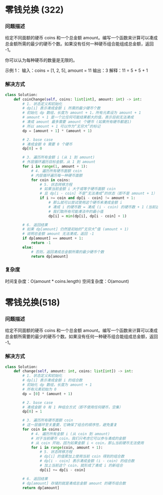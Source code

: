 # 零钱兑换 (322)

### 问题描述

给定不同面额的硬币 coins 和一个总金额 amount。编写一个函数来计算可以凑成总金额所需的最少的硬币个数。如果没有任何一种硬币组合能组成总金额，返回 -1。

你可以认为每种硬币的数量是无限的。

示例 1：
输入：coins = [1, 2, 5], amount = 11
输出：3
解释：11 = 5 + 5 + 1

### 解决方式

```python
class Solution:
    def coinChange(self, coins: list[int], amount: int) -> int:
        # 1. 状态定义和初始化
        # dp[i] 表示凑成金额 i 所需的最少硬币个数
        # 初始化 dp 数组，长度为 amount + 1，所有元素设为 amount + 1
        # amount + 1 是一个比任何可能结果都大的值，表示目前无法凑成
        # 凑成 amount 最多需要 amount 个硬币 (如果所有硬币都是1)
        # 所以 amount + 1 可以作为“无穷大”的标记
        dp = [amount + 1] * (amount + 1)

        # 2. base case
        # 凑成金额 0 需要 0 个硬币
        dp[0] = 0

        # 3. 遍历所有金额 i (从 1 到 amount)
        # 外层循环遍历目标金额，从 1 到 amount
        for i in range(1, amount + 1):
            # 4. 遍历所有硬币面额 coin
            # 内层循环遍历每一种硬币面额
            for coin in coins:
                # 5. 状态转移方程
                # 如果当前金额 i 大于或等于硬币面额 coin
                # 且 dp[i - coin] 不是“无法凑成”的状态（即不是 amount + 1）
                if i >= coin and dp[i - coin] != amount + 1:
                    # 那么就可以尝试使用这个硬币来凑成金额 i
                    # 凑成 i 的硬币数 = 凑成 (i - coin) 的硬币数 + 1 (当前这个 coin)
                    # 我们取所有可能凑法中的最小值
                    dp[i] = min(dp[i], dp[i - coin] + 1)

        # 6. 返回结果
        # 如果 dp[amount] 仍然是初始的“无穷大”值 (amount + 1)
        # 说明总金额 amount 无法凑成，返回 -1
        if dp[amount] == amount + 1:
            return -1
        else:
            # 否则，返回凑成总金额所需的最少硬币个数
            return dp[amount]
```

### 复杂度

时间复杂度：O(amount \* coins.length)
空间复杂度：O(amount)

# 零钱兑换(518)

### 问题描述

给定不同面额的硬币 coins 和一个总金额 amount。编写一个函数来计算可以凑成总金额所需要的最少的硬币个数。如果没有任何一种硬币组合能组成总金额，返回 -1。

### 解决方式

```python
class Solution:
    def change(self, amount: int, coins: list[int]) -> int:
        # 1. 状态定义和初始化
        # dp[i] 表示凑成金额 i 的组合数
        # 初始化 dp 数组，长度为 amount + 1
        # 所有元素初始为 0
        dp = [0] * (amount + 1)

        # 2. base case
        # 凑成金额 0 有 1 种组合方式（即不使用任何硬币，空集）
        dp[0] = 1

        # 3. 遍历所有硬币面额 coin
        # 这一层循环至关重要，它确保了组合的顺序性，避免重复
        for coin in coins:
            # 4. 遍历所有金额 i (从 coin 到 amount)
            # 对于当前硬币 coin，我们只考虑它可以参与凑成的金额
            # 从 coin 开始，因为如果金额 i < coin，那么当前硬币无法使用
            for i in range(coin, amount + 1):
                # 5. 状态转移方程
                # dp[i] 的值累加上使用当前 coin 得到的组合数
                # dp[i - coin] 表示凑成金额 (i - coin) 的组合数
                # 加上当前这个 coin，就形成了凑成 i 的新组合
                dp[i] += dp[i - coin]

        # 6. 返回结果
        # dp[amount] 存储的就是凑成总金额 amount 的硬币组合数
        return dp[amount]
```

